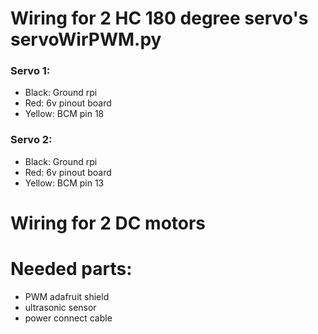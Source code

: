 # Wiring for 2 HC 180 degree servo's servoWirPWM.py

### Servo 1:
- Black: Ground rpi
- Red: 6v pinout board
- Yellow: BCM pin 18

### Servo 2:
- Black: Ground rpi
- Red: 6v pinout board
- Yellow: BCM pin 13


# Wiring for 2 DC motors



# Needed parts:
- PWM adafruit shield
- ultrasonic sensor
- power connect cable
